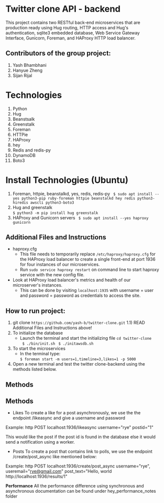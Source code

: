 Twitter clone API - backend
===============================
This project contains two RESTful back-end microservices that are production ready using Hug routing, HTTP access and Hug's authentication, sqlite3 embedded database, Web Service Gateway Interface, Gunicorn, Foreman, and HAProxy HTTP load balancer.

Contributors of the group project:  
---------------------------------- 
1) Yash Bhambhani
2) Hanyue Zheng
3) Sijan Rijal  
  
Technologies      
===============================
1) Python  
2) Hug  
3) Beanstsalk
4) Greenstalk
5) Foreman  
6) HTTPie  
7) HAProxy
8) hey
9) Redis and redis-py
10) DynamoDB
11) Boto3

Install Technologies (Ubuntu)  
===============================
1) Foreman, httpie, beanstalkd, yes, redis, redis-py
   ``` $ sudo apt install --yes python3-pip ruby-foreman httpie beanstalkd hey redis python3-hiredis awscli python3-boto3```
2) Hug and greenstalk  
   ``` $ python3 -m pip install hug greenstalk ```  
3) HAProxy and Gunicorn servers
   ``` $ sudo apt install --yes haproxy gunicorn```

Additional Files and Instructions
----------------------------------
- haproxy.cfg
   - This file needs to temporarily replace ``` /etc/haproxy/haproxy.cfg ``` for the HAProxy load balancer to create a single front-end at port 1936 for four instances of our microservices.
   - Run ``` sudo service haproxy restart ``` on command line to start haproxy service with the new config file.
- Look at HAProxy load balancer's metrics and health of our microserver's instances.
   - This can be done by visiting ``` localhost:1935 ``` with username = user and password = password as credentials to access the site. 

How to run project:
--------------------  
1) git clone ``` https://github.com/yash-b/twitter-clone.git ```
   1.1) READ Additional Files and Instructions above!      
2) To initialize the database
   - Launch the terminal and start the initializing file 
      ``` cd twitter-clone ```  
      ``` $ ./bin/init.sh``` 
      ``` $ ./initawsdb.sh``` 
3) To start the microservices    
   - In the terminal type:  
      ``` $ foreman start -m users=1,timeline=3,likes=1 -p 5000 ```  
4) Open a new terminal and test the twitter clone-backend using the methods listed below.

Methods  
--------------  
Methods  
-------------- 
- Likes
To create a like for a post asynchronously, we use the the endpoint /likeasync and give a username and password

Example: http POST localhost:1936/likeasync username="rye" postid="1"

This would like the post if the post id is found in the database else it would send a notification using a worker.

- Posts
To create a post that contains link to polls, we use the endpoint /create/post_async like mentioned below:

Example: http POST localhost:1936/create/post_async username="rye", useremail="rye@gmail.com" post_text="Hello, world http://localhost:1936/results/1"

**Performance**
All the performance difference using synchronous and asynchronous documentation can be found under hey_performance_notes folder
